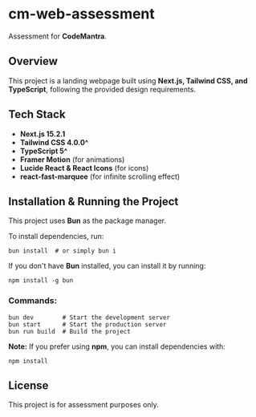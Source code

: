 # cm-web-assessment

Assessment for **CodeMantra**.

## Overview
This project is a landing webpage built using **Next.js, Tailwind CSS, and TypeScript**, following the provided design requirements. 

## Tech Stack
- **Next.js 15.2.1**
- **Tailwind CSS 4.0.0^**
- **TypeScript 5^**
- **Framer Motion** (for animations)
- **Lucide React & React Icons** (for icons)
- **react-fast-marquee** (for infinite scrolling effect)

## Installation & Running the Project
This project uses **Bun** as the package manager.

To install dependencies, run:
```
bun install  # or simply bun i
```

If you don't have **Bun** installed, you can install it by running:
```
npm install -g bun
```
### Commands:
```
bun dev        # Start the development server
bun start      # Start the production server
bun run build  # Build the project
```

**Note:** If you prefer using **npm**, you can install dependencies with:
```
npm install
```

## License
This project is for assessment purposes only.

